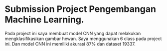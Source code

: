 # Submission Project Pengembangan Machine Learning.
Pada project ini saya membuat model CNN yang dapat melakukan mengklasifikasikan gambar hewan. Saya menggunakan 6 class pada project ini. Dan model CNN ini memiliki akurasi 87% dan dataset 19337.
